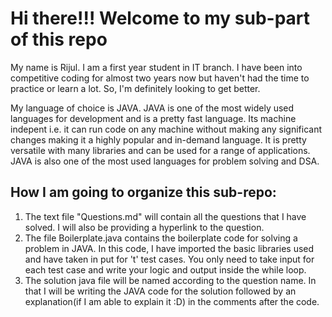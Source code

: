 # Hi there!!! Welcome to my sub-part of this repo

My name is Rijul. I am a first year student in IT branch. I have been into competitive coding for almost two years now but haven't had the time to practice or learn a lot. So, I'm definitely looking to get better. 

My language of choice is JAVA. JAVA is one of the most widely used languages for development and is a pretty fast language. Its machine indepent i.e. it can run code on any machine without making any significant changes making it a highly popular and in-demand language. It is pretty versatile with many libraries and can be used for a range of applications. JAVA is also one of the most used languages for problem solving and DSA.


## How I am going to organize this sub-repo:

1. The text file "Questions.md" will contain all the questions that I have solved. I will also be providing a hyperlink to the question.
2. The file Boilerplate.java contains the boilerplate code for solving a problem in JAVA. In this code, I have imported the basic libraries used and have taken in put for 't' test cases. You only need to take input for each test case and write your logic and output inside the while loop.
3. The solution java file will be named according to the question name. In that I will be writing the JAVA code for the solution followed by an explanation(if I am able to explain it :D) in the comments after the code.